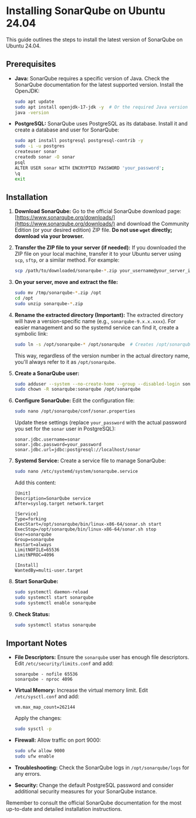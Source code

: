 # Installing SonarQube on Ubuntu 24.04

This guide outlines the steps to install the latest version of SonarQube on Ubuntu 24.04.

## Prerequisites

*   **Java:** SonarQube requires a specific version of Java. Check the SonarQube documentation for the latest supported version. Install the OpenJDK:

    ```bash
    sudo apt update
    sudo apt install openjdk-17-jdk -y  # Or the required Java version
    java -version
    ```

*   **PostgreSQL:** SonarQube uses PostgreSQL as its database. Install it and create a database and user for SonarQube:

    ```bash
    sudo apt install postgresql postgresql-contrib -y
    sudo -i -u postgres
    createuser sonar
    createdb sonar -O sonar
    psql
    ALTER USER sonar WITH ENCRYPTED PASSWORD 'your_password';
    \q
    exit
    ```

## Installation

1.  **Download SonarQube:** Go to the official SonarQube download page: [https://www.sonarqube.org/downloads/](https://www.sonarqube.org/downloads/) and download the Community Edition (or your desired edition) ZIP file.  **Do not use `wget` directly; download via your browser.**

2.  **Transfer the ZIP file to your server (if needed):** If you downloaded the ZIP file on your local machine, transfer it to your Ubuntu server using `scp`, `sftp`, or a similar method. For example:

    ```bash
    scp /path/to/downloaded/sonarqube-*.zip your_username@your_server_ip:/tmp
    ```

3.  **On your server, move and extract the file:**

    ```bash
    sudo mv /tmp/sonarqube-*.zip /opt
    cd /opt
    sudo unzip sonarqube-*.zip
    ```

4.  **Rename the extracted directory (Important):** The extracted directory will have a version-specific name (e.g., `sonarqube-9.x.x.xxxx`).  For easier management and so the systemd service can find it, create a symbolic link:

    ```bash
    sudo ln -s /opt/sonarqube-* /opt/sonarqube  # Creates /opt/sonarqube as a link
    ```
    This way, regardless of the version number in the actual directory name, you'll always refer to it as `/opt/sonarqube`.

5.  **Create a SonarQube user:**

    ```bash
    sudo adduser --system --no-create-home --group --disabled-login sonarqube
    sudo chown -R sonarqube:sonarqube /opt/sonarqube
    ```

6.  **Configure SonarQube:** Edit the configuration file:

    ```bash
    sudo nano /opt/sonarqube/conf/sonar.properties
    ```

    Update these settings (replace `your_password` with the actual password you set for the `sonar` user in PostgreSQL):

    ```
    sonar.jdbc.username=sonar
    sonar.jdbc.password=your_password
    sonar.jdbc.url=jdbc:postgresql://localhost/sonar
    ```

7.  **Systemd Service:** Create a service file to manage SonarQube:

    ```bash
    sudo nano /etc/systemd/system/sonarqube.service
    ```

    Add this content:

    ```
    [Unit]
    Description=SonarQube service
    After=syslog.target network.target

    [Service]
    Type=forking
    ExecStart=/opt/sonarqube/bin/linux-x86-64/sonar.sh start
    ExecStop=/opt/sonarqube/bin/linux-x86-64/sonar.sh stop
    User=sonarqube
    Group=sonarqube
    Restart=always
    LimitNOFILE=65536
    LimitNPROC=4096

    [Install]
    WantedBy=multi-user.target
    ```

8.  **Start SonarQube:**

    ```bash
    sudo systemctl daemon-reload
    sudo systemctl start sonarqube
    sudo systemctl enable sonarqube
    ```

9.  **Check Status:**

    ```bash
    sudo systemctl status sonarqube
    ```

## Important Notes

*   **File Descriptors:** Ensure the `sonarqube` user has enough file descriptors. Edit `/etc/security/limits.conf` and add:

    ```
    sonarqube - nofile 65536
    sonarqube - nproc 4096
    ```

*   **Virtual Memory:** Increase the virtual memory limit. Edit `/etc/sysctl.conf` and add:

    ```
    vm.max_map_count=262144
    ```

    Apply the changes:

    ```bash
    sudo sysctl -p
    ```

*   **Firewall:** Allow traffic on port 9000:

    ```bash
    sudo ufw allow 9000
    sudo ufw enable
    ```

*   **Troubleshooting:** Check the SonarQube logs in `/opt/sonarqube/logs` for any errors.
*   **Security:** Change the default PostgreSQL password and consider additional security measures for your SonarQube instance.

Remember to consult the official SonarQube documentation for the most up-to-date and detailed installation instructions.